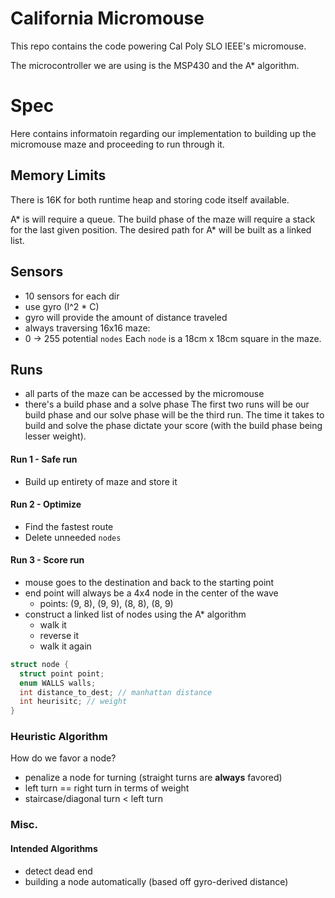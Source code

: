 # California Micromouse
This repo contains the code powering Cal Poly SLO IEEE's micromouse.

The microcontroller we are using is the MSP430 and the A\* algorithm.

# Spec
Here contains informatoin regarding our implementation to building up the
micromouse maze and proceeding to run through it.

## Memory Limits
There is 16K for both runtime heap and storing code itself available.

A\* is will require a queue. The build phase of the maze will require a stack
for the last given position. The desired path for A\* will be built as a linked
list.

## Sensors
* 10 sensors for each dir
* use gyro (I^2 * C)
* gyro will provide the amount of distance traveled
* always traversing 16x16 maze:
* 0 -> 255 potential `nodes`
Each `node` is a 18cm x 18cm square in the maze.

## Runs
* all parts of the maze can be accessed by the micromouse
* there's a build phase and a solve phase
The first two runs will be our build phase and our solve phase will be the
third run. The time it takes to build and solve the phase dictate your score
(with the build phase being lesser weight).

#### Run 1 - Safe run
* Build up entirety of maze and store it

#### Run 2 - Optimize
* Find the fastest route
* Delete unneeded `nodes`

#### Run 3 - Score run
* mouse goes to the destination and back to the starting point
* end point will always be a 4x4 node in the center of the wave
    * points: (9, 8), (9, 9), (8, 8), (8, 9)
* construct a linked list of nodes using the A\* algorithm
  * walk it
  * reverse it
  * walk it again

```C
struct node {
  struct point point;
  enum WALLS walls;
  int distance_to_dest; // manhattan distance
  int heurisitc; // weight
}
```

### Heuristic Algorithm
How do we favor a node?

* penalize a node for turning (straight turns are **always** favored)
* left turn == right turn in terms of weight
* staircase/diagonal turn < left turn

### Misc.
#### Intended Algorithms
* detect dead end
* building a node automatically (based off gyro-derived distance)
